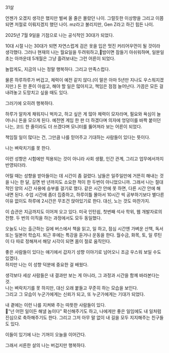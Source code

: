 
31살

언젠가 오겠지 생각은 했지만 벌써 올 줄은 몰랐던 나이.
그럴듯한 이상향을 그리고 이쯤되면 저절로 이뤄지겠지 했던 나이.
mz라고 불리지만, Gen Z라고 하긴 힘든 나이.

2025년 7월 9일을 기점으로 나는 공식적인 30대가 되었다.

10대 시절 나는 30대가 되면 자연스럽게 검은 옷을 입은 멋진 커리어우먼이 될 것이라 생각했다.
그러나 현재의 나는 월요일을 두려워하고,밤이면 잠들기 아쉬워하며, 일분일초는 아까운데 5개월은 그냥 흘려보내는 그런 어른이 되었다.

놀랍게도, 지금의 나는 정말 행복하다.
그리고 만족스럽다.

물론 하루하루가 버겁고, 체력이 예전 같지 않다.(이 말은 아마 5년만 지나도 우스워지겠지만.) 돈 한 푼이 아쉽고, 해야 할 일은 많아지고, 책임은 점점 늘어난다. 가끔은 모든 걸 내려놓고 도망치고 싶을 때도 있다. 

그러기에 오히려 행복하다.

하루가 알차게 채워지니 벅차고, 하고 싶은 게 많아 체력이 모자라며, 필요와 욕심이 늘어나니 돈을 모으게 된다. 예전엔 게임 한 판 더 하겠다며 의자에 엉덩이를 바짝 붙이던 나는, 코드 한 줄이라도 더 쓰겠다며 모니터를 뚫어져라 보는 어른이 되었다.


책임질 일이 많다는 건, 그만큼 나를 믿어주고 기대하는 사람들이 있다는 뜻이다.




나는 벼락치기를 못 한다.

이런 성향은 시험에만 적용되는 것이 아니라 사회 생활, 인간 관계, 그리고 업무에서까지 반영되더라. 

어릴 때는 성향을 받아들이는 데 시간이 좀 걸렸다. 남들은 일주일만에 거뜬히 해내는 것을 나는 한 달, 길면 반 년까지도 소요한 적이 한 두번이 아니었으니까. 
그래서 나는 절대적인 양의 시간 사용에 승부를 걸기로 했다. 같은 시간 안에 못 하면, 다른 시간 안에 해내면 된다. 수업 시간에 좀더 집중하고, 하루이틀 몰아서 10시간 씩 공부하기보다 별다른 이유 없이도 하루에 2시간은 무조건 앉아있기로 한다. 대신, 노는 것도 마찬가지.

이 습관은 지금까지도 이어져 오고 있다. 
미국 인턴쉽, 첫번째 석사 학위, 웹 개발자로의 전향. 두 번의 이직을 하는 과정에서도 모두 동일했다. 

오늘도 나는 출근하는 길에 버스에서 책을 읽고, 일 하고, 점심 시간엔 가벼운 산책, 독서 또는 일본어 학습지. 퇴근 후에는 특강을 듣거나 운동을 한다. 월수금, 화목, 토, 일 루틴이 다 따로 정해져서 해당 시각이 되면 몸이 절로 움직인다.




좋은 사람들이 있다는 얘기에서 갑자기 성향 이야기로 넘어오니 조금 우스워 보일 수도 있겠다.  
하지만 나는 이 성향 덕분에 중요한 걸 배웠다.

생각보다 세상 사람들은 내 결과만 보는 게 아니라, 그 과정과 시간을 함께 바라본다는 것.  
나는 벼락치기를 못 하지만, 대신 오래 붙들고 꾸준히 하는 모습을 보인다.  
그리고 그 모습이 누군가에게는 신뢰가 되고, 또 누군가에게는 기대가 되었다.

내 곁에는 이런 나를 지켜봐 주는 따뜻한 사람들이 있다.  
"넌 어떤 일이든 해낼 놈이다" 확신해주기도 하고, 나에게만 좋은 일임에도 내 일처럼 진심으로 축하해주기도 한다. 그리고 그저 아무 말 없이 내 길을 모두 지지해주는 친구들도 있다. 

이들이 있기에 나는 기꺼이 오늘을 이어간다.

그래서 서른한 살의 나는 버겁지만 행복하다.